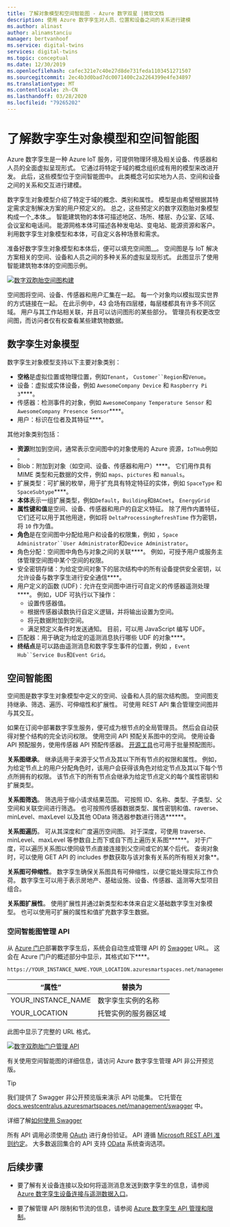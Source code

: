 ```yaml
---
title: 了解对象模型和空间智能图 - Azure 数字双星 |微软文档
description: 使用 Azure 数字孪生对人员、位置和设备之间的关系进行建模
ms.author: alinast
author: alinamstanciu
manager: bertvanhoof
ms.service: digital-twins
services: digital-twins
ms.topic: conceptual
ms.date: 12/30/2019
ms.openlocfilehash: cafec321e7c40e27d8de731feda1103451271507
ms.sourcegitcommit: 2ec4b3d0bad7dc0071400c2a2264399e4fe34897
ms.translationtype: MT
ms.contentlocale: zh-CN
ms.lasthandoff: 03/28/2020
ms.locfileid: "79265202"
---
```

# <a name="understand-digital-twins-object-models-and-spatial-intelligence-graph"></a>了解数字孪生对象模型和空间智能图

Azure 数字孪生是一种 Azure IoT 服务，可提供物理环境及相关设备、传感器和人员的全面虚拟呈现形式。 它通过将特定于域的概念组织成有用的模型来改进开发。 此后，这些模型位于空间智能图中。 此类概念可如实地为人员、空间和设备之间的关系和交互进行建模。

数字孪生对象模型介绍了特定于域的概念、类别和属性。 模型是由希望根据其特定需求定制解决方案的用户预定义的。 总之，这些预定义的数字双胞胎对象模型构成一个_本体_。 智能建筑物的本体可描述地区、场所、楼层、办公室、区域、会议室和电话间。 能源网格本体可描述各种发电站、变电站、能源资源和客户。 利用数字孪生对象模型和本体，可自定义各种场景和需求。

准备好数字孪生对象模型和本体后，便可以填充空间图__。 空间图是与 IoT 解决方案相关的空间、设备和人员之间的多种关系的虚拟呈现形式。 此图显示了使用智能建筑物本体的空间图示例。

[![数字双胞胎空间图构建](media/concepts/digital-twins-spatial-graph-building.png)](media/concepts/digital-twins-spatial-graph-building.png#lightbox)

空间图将空间、设备、传感器和用户汇集在一起。 每一个对象均以模拟现实世界的方式链接在一起。 在此示例中，43 会场有四层楼，每层楼都具有许多不同区域。 用户与其工作站相关联，并且可以访问图形的某些部分。 管理员有权更改空间图，而访问者仅有权查看某些建筑物数据。

## <a name="digital-twins-object-models"></a>数字孪生对象模型

数字孪生对象模型支持以下主要对象类别：

- **空格**是虚拟位置或物理位置，例如`Tenant`， `Customer``Region`和`Venue`。
- 设备：虚拟或实体设备，例如 `AwesomeCompany Device` 和 `Raspberry Pi 3`****。
- 传感器：检测事件的对象，例如 `AwesomeCompany Temperature Sensor` 和 `AwesomeCompany Presence Sensor`****。
- 用户：标识在位者及其特征****。

其他对象类别包括：

- **资源**附加到空间，通常表示空间图中的对象使用的 Azure 资源，`IoTHub`例如 。
- Blob：附加到对象（如空间、设备、传感器和用户）****。 它们用作具有 MIME 类型和元数据的文件，例如 `maps`、`pictures` 和 `manuals`。
- 扩展类型：可扩展的枚举，用于扩充具有特定特征的实体，例如 `SpaceType` 和 `SpaceSubtype`****。
- **本体**表示一组扩展类型，例如`Default`，`Building`和`BACnet`。 `EnergyGrid`
- **属性键和值**是空间、设备、传感器和用户的自定义特征。 除了用作内置特征，它们还可以用于其他用途，例如将 `DeltaProcessingRefreshTime` 作为密钥，将 `10` 作为值。
- **角色**是在空间图中分配给用户和设备的权限集，例如 ，`Space Administrator``User Administrator`和`Device Administrator`。
- 角色分配：空间图中角色与对象之间的关联****。 例如，可授予用户或服务主体管理空间图中某个空间的权限。
- 安全密钥存储：为给定空间对象下的层次结构中的所有设备提供安全密钥，以允许设备与数字孪生进行安全通信****。
- 用户定义的函数 (UDF)：允许在空间图中进行可自定义的传感器遥测处理****。 例如，UDF 可执行以下操作：
  - 设置传感器值。
  - 根据传感器读数执行自定义逻辑，并将输出设置为空间。
  - 将元数据附加到空间。
  - 满足预定义条件时发送通知。 目前，可以用 JavaScript 编写 UDF。
- 匹配器：用于确定为给定的遥测消息执行哪些 UDF 的对象****。
- **终结点**是可以路由遥测消息和数字孪生事件的位置，例如 ，`Event Hub``Service Bus`和`Event Grid`。

## <a name="spatial-intelligence-graph"></a>空间智能图

空间图是数字孪生对象模型中定义的空间、设备和人员的层次结构图。 空间图支持继承、筛选、遍历、可伸缩性和扩展性。 可使用 REST API 集合管理空间图并与其交互。

如果在订阅中部署数字孪生服务，便可成为根节点的全局管理员。 然后会自动获得对整个结构的完全访问权限。 使用空间 API 预配关系图中的空间。 使用设备 API 预配服务，使用传感器 API 预配传感器。 [开源工具](https://github.com/Azure-Samples/digital-twins-samples-csharp)也可用于批量预配图形。

**关系图继承**。 继承适用于来源于父节点及其以下所有节点的权限和属性。 例如，为给定节点上的用户分配角色时，该用户会获得该角色对给定节点及其以下每个节点所拥有的权限。 该节点下的所有节点会继承为给定节点定义的每个属性密钥和扩展类型。

**关系图筛选**。 筛选用于缩小请求结果范围。 可按照 ID、名称、类型、子类型、父空间和关联空间进行筛选。 也可按照传感器数据类型、属性密钥和值、raverse、minLevel、maxLevel 以及其他 OData 筛选器参数进行筛选******。

**关系图遍历**。 可从其深度和广度遍历空间图。 对于深度，可使用 traverse、minLevel、maxLevel 等参数自上而下或自下而上遍历关系图******。 对于广度，可以遍历关系图以使同级节点直接连接到父空间或它的某个后代。 查询对象时，可以使用 GET API 的 includes 参数获取与该对象有关系的所有相关对象**。

**关系图可伸缩性**。 数字孪生确保关系图具有可伸缩性，以便它能处理实际工作负荷。 数字孪生可以用于表示房地产、基础设施、设备、传感器、遥测等大型项目组合。

**关系图扩展性**。 使用扩展性并通过新类型和本体来自定义基础数字孪生对象模型。 也可以使用可扩展的属性和值扩充数字孪生数据。

### <a name="spatial-intelligence-graph-management-apis"></a>空间智能图管理 API

从 [Azure 门户](https://portal.azure.com)部署数字孪生后，系统会自动生成管理 API 的 [Swagger](https://swagger.io/tools/swagger-ui/) URL。 这会在 Azure 门户的概述部分中显示，其格式如下****。

```plaintext
https://YOUR_INSTANCE_NAME.YOUR_LOCATION.azuresmartspaces.net/management/swagger
```

| “属性” | 替换为 |
| --- | --- |
| YOUR_INSTANCE_NAME | 数字孪生实例的名称 |
| YOUR_LOCATION | 托管实例的服务器区域 |

 此图中显示了完整的 URL 格式。

[![数字双胞胎门户管理 API](media/concepts/digital-twins-spatial-graph-management-api-url.png)](media/concepts/digital-twins-spatial-graph-management-api-url.png#lightbox)

有关使用空间智能图的详细信息，请访问 Azure 数字孪生管理 API 非公开预览版。

> [!TIP]
> 我们提供了 Swagger 非公开预览版来演示 API 功能集。
> 它托管在 [ docs.westcentralus.azuresmartspaces.net/management/swagger](https://docs.westcentralus.azuresmartspaces.net/management/swagger) 中。

详细了解[如何使用 Swagger](how-to-use-swagger.md)

所有 API 调用必须使用 [OAuth](https://docs.microsoft.com/azure/active-directory/develop/v1-protocols-oauth-code) 进行身份验证。 API 遵循 [Microsoft REST API 准则约定](https://github.com/Microsoft/api-guidelines/blob/master/Guidelines.md)。 大多数返回集合的 API 支持 [OData](https://www.odata.org/getting-started/basic-tutorial/#queryData) 系统查询选项。

## <a name="next-steps"></a>后续步骤

- 要了解有关设备连接以及如何将遥测消息发送到数字孪生的信息，请参阅 [Azure 数字孪生设备连接与遥测数据入口](concepts-device-ingress.md)。

- 要了解管理 API 限制和节流的信息，请参阅 [Azure 数字孪生 API 管理和限制](concepts-service-limits.md)。
